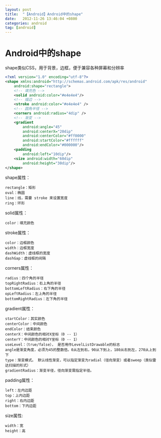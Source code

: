 ```yaml
---
layout: post
title:  "【Android】Android中的shape"
date:   2012-11-26 13:46:04 +0800
categories: android
tag: [android]
---
```

# Android中的shape
shape类似CSS，用于背景，边框，便于兼容各种屏幕和分辨率

```xml
<?xml version="1.0" encoding="utf-8"?>
<shape xmlns:android="http://schemas.android.com/apk/res/android" 
    android:shape="rectangle">
    <!-- 填充色 -->
    <solid android:color="#e4e4e4"/>
    <!-- 描边 -->
    <stroke android:color="#e4e4e4" />
    <!-- 圆角半径 -->
    <corners android:radius="4dip" />
    <!-- 渐变 -->
    <gradient 
        android:angle="45"
        android:centerX="20dip"
        android:centerColor="#ff0000"
        android:startColor="#ffffff"
        android:endColor="#000000"/>
    <padding 
        android:left="10dip"/>
    <size android:width="60dip"
        android:height="30dip"/>
</shape>
```

shape属性：

    rectangle：矩形 
    oval：椭圆 
    line：线，需要 stroke 来设置宽度 
    ring：环形 

solid属性：

    color：填充颜色 

stroke属性：

    color：边框颜色 
    width：边框宽度 
    dashWidth：虚线框的宽度 
    dashGap：虚线框的间隔 
    
corners属性：

    radius：四个角的半径 
    topRightRadius：右上角的半径 
    bottomLeftRadius：右下角的半径 
    opLeftRadius：左上角的半径 
    bottomRightRadius：左下角的半径 
    
gradient属性：

    startColor：其实颜色 
    centerColor：中间颜色 
    endColor：结束颜色 
    centerX：中间颜色的相对X坐标（0 -- 1） 
    centerY：中间颜色的相对Y坐标（0 -- 1） 
    useLevel：（true/false）， 是否用作LevelListDrawable的标志 
    angle是渐变角度，必须为45的整数倍。0从左到右，90从下到上，180从右到左，270从上到下 
    type：渐变模式。 默认线性渐变，可以指定渐变为radial（径向渐变）或者sweep（类似雷达扫描的形式） 
    gradientRadius：渐变半径，径向渐变需指定半径。 
    
padding属性：

    left：左内边距 
    top：上内边距 
    right：右内边距 
    bottom：下内边距 
    
size属性:

    width：宽 
    height：高
